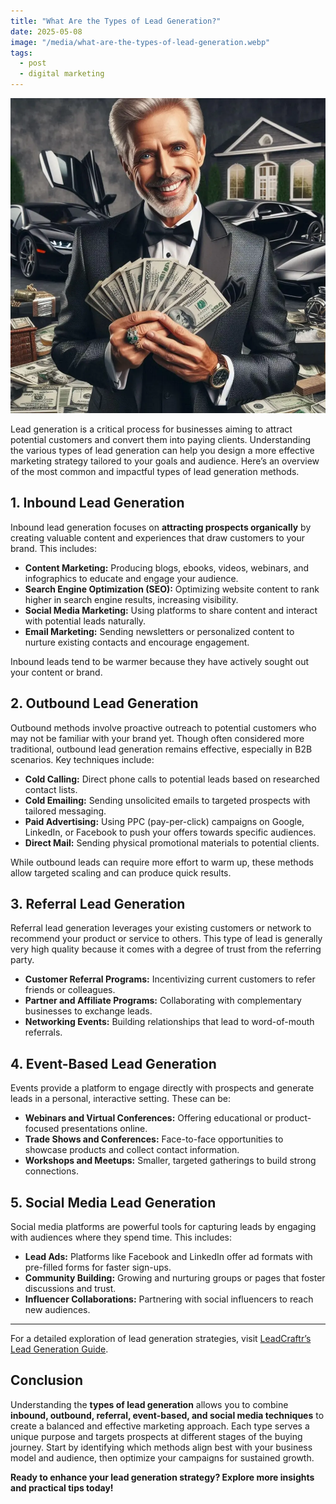 ```yaml
---
title: "What Are the Types of Lead Generation?"
date: 2025-05-08
image: "/media/what-are-the-types-of-lead-generation.webp"
tags:
  - post
  - digital marketing
---
```


![What Are the Types of Lead Generation?](/media/what-are-the-types-of-lead-generation.webp)

Lead generation is a critical process for businesses aiming to attract potential customers and convert them into paying clients. Understanding the various types of lead generation can help you design a more effective marketing strategy tailored to your goals and audience. Here’s an overview of the most common and impactful types of lead generation methods.

## 1. **Inbound Lead Generation**

Inbound lead generation focuses on **attracting prospects organically** by creating valuable content and experiences that draw customers to your brand. This includes:

- **Content Marketing:** Producing blogs, ebooks, videos, webinars, and infographics to educate and engage your audience.
- **Search Engine Optimization (SEO):** Optimizing website content to rank higher in search engine results, increasing visibility.
- **Social Media Marketing:** Using platforms to share content and interact with potential leads naturally.
- **Email Marketing:** Sending newsletters or personalized content to nurture existing contacts and encourage engagement.

Inbound leads tend to be warmer because they have actively sought out your content or brand.

## 2. **Outbound Lead Generation**

Outbound methods involve proactive outreach to potential customers who may not be familiar with your brand yet. Though often considered more traditional, outbound lead generation remains effective, especially in B2B scenarios. Key techniques include:

- **Cold Calling:** Direct phone calls to potential leads based on researched contact lists.
- **Cold Emailing:** Sending unsolicited emails to targeted prospects with tailored messaging.
- **Paid Advertising:** Using PPC (pay-per-click) campaigns on Google, LinkedIn, or Facebook to push your offers towards specific audiences.
- **Direct Mail:** Sending physical promotional materials to potential clients.

While outbound leads can require more effort to warm up, these methods allow targeted scaling and can produce quick results.

## 3. **Referral Lead Generation**

Referral lead generation leverages your existing customers or network to recommend your product or service to others. This type of lead is generally very high quality because it comes with a degree of trust from the referring party.

- **Customer Referral Programs:** Incentivizing current customers to refer friends or colleagues.
- **Partner and Affiliate Programs:** Collaborating with complementary businesses to exchange leads.
- **Networking Events:** Building relationships that lead to word-of-mouth referrals.

## 4. **Event-Based Lead Generation**

Events provide a platform to engage directly with prospects and generate leads in a personal, interactive setting. These can be:

- **Webinars and Virtual Conferences:** Offering educational or product-focused presentations online.
- **Trade Shows and Conferences:** Face-to-face opportunities to showcase products and collect contact information.
- **Workshops and Meetups:** Smaller, targeted gatherings to build strong connections.

## 5. **Social Media Lead Generation**

Social media platforms are powerful tools for capturing leads by engaging with audiences where they spend time. This includes:

- **Lead Ads:** Platforms like Facebook and LinkedIn offer ad formats with pre-filled forms for faster sign-ups.
- **Community Building:** Growing and nurturing groups or pages that foster discussions and trust.
- **Influencer Collaborations:** Partnering with social influencers to reach new audiences.

---

For a detailed exploration of lead generation strategies, visit [LeadCraftr’s Lead Generation Guide](https://leadcraftr.com/posts/lead-generation/).

## Conclusion

Understanding the **types of lead generation** allows you to combine **inbound, outbound, referral, event-based, and social media techniques** to create a balanced and effective marketing approach. Each type serves a unique purpose and targets prospects at different stages of the buying journey. Start by identifying which methods align best with your business model and audience, then optimize your campaigns for sustained growth.

**Ready to enhance your lead generation strategy? Explore more insights and practical tips today!**
